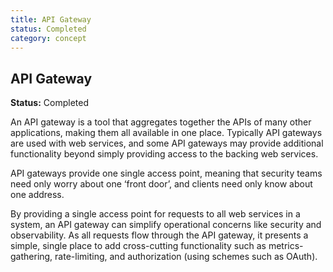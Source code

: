 ```yaml
---
title: API Gateway
status: Completed
category: concept
---
```

## API Gateway

**Status:** Completed

An API gateway is a tool that aggregates together the APIs of many other applications, making them all available in one place. Typically API gateways are used with web services, and some API gateways may provide additional functionality beyond simply providing access to the backing web services.

API gateways provide one single access point, meaning that security teams need only worry about one ‘front door’, and clients need only know about one address. 

By providing a single access point for requests to all web services in a system, an API gateway can simplify operational concerns like security and observability. As all requests flow through the API gateway, it presents a simple, single place to add cross-cutting functionality such as metrics-gathering, rate-limiting, and authorization (using schemes such as OAuth). 

